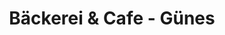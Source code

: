 ---
title: "Bäckerei & Cafe - Günes"
url: /luedenscheid/baeckerei-und-cafe-guenes/
shop: Bäckerei
---